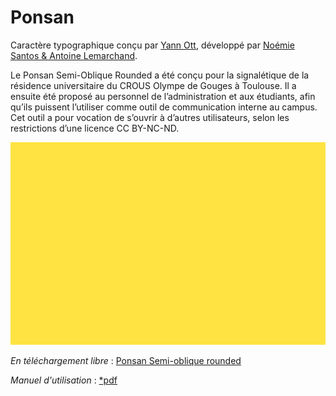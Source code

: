 # Ponsan

Caractère typographique conçu par [Yann Ott](https://yannott.com), développé par [Noémie Santos & Antoine Lemarchand](https://unebrique.fr).

Le Ponsan Semi-Oblique Rounded a été conçu pour la signalétique de la résidence universitaire du CROUS Olympe de Gouges à Toulouse. Il a ensuite été proposé au personnel de l’administration et aux étudiants, afin qu’ils puissent l’utiliser comme outil de communication interne au campus. Cet outil a pour vocation de s’ouvrir à d’autres utilisateurs, selon les restrictions d’une licence CC BY-NC-ND.

![tournoi de basket](./images/GIF_PONSAN_SMALL.gif)

*En téléchargement libre* : [Ponsan Semi-oblique rounded](./caractere/Ponsan-SemiObliqueRounded.otf)

*Manuel d'utilisation* : [*pdf](./caractere/PONSAN_Manuel_utilisation.pdf)
